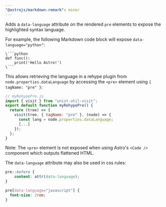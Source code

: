 ```yaml
---
"@astrojs/markdown-remark": minor
---
```


Adds a `data-language` attribute on the rendered `pre` elements to expose the highlighted syntax language.

For example, the following Markdown code block will expose `data-language="python"`:
```
\```python
def func():
    print('Hello Astro!')
\```
```

This allows retrieving the language in a rehype plugin from `node.properties.dataLanguage` by accessing the `<pre>` element using `{ tagName: "pre" }`:
```js
// myRehypePre.js
import { visit } from "unist-util-visit";
export default function myRehypePre() {
  return (tree) => {
    visit(tree, { tagName: "pre" }, (node) => {
      const lang = node.properties.dataLanguage;
      [...]
    });
  };
}
```

Note: The `<pre>` element is not exposed when using Astro's `<Code />` component which outputs flattened HTML.


The `data-language` attribute may also be used in css rules:
```css
pre::before {
    content: attr(data-language);
}

pre[data-language="javascript"] {
  font-size: 2rem;
}
```

